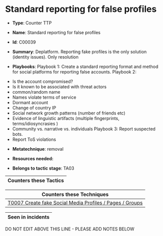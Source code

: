 # Standard reporting for false profiles

* **Type**: Counter TTP

* **Name**: Standard reporting for false profiles

* **Id**: C00039

* **Summary**: Deplatform. Reporting fake profiles is the only solution (identity issues). Only resolution

* **Playbooks**: Playbook 1: Create a standard reporting format and method for social platforms for reporting false accounts. 
Playbook 2: 
- Is the account compromised? 
- Is it known to be associated with threat actors 
- common/random name 
- Names violate terms of service 
- Dormant account 
- Change of country IP
- Social network growth patterns (number of friends etc) 
- Evidence of linguistic artifacts (multiple fingerprints, terms/idiosyncrasies )
- Community vs. narrative vs. individuals 
Playbook 3: Report suspected bots. 
- Report ToS violations

* **Metatechnique**: removal

* **Resources needed:** 

* **Belongs to tactic stage**: TA03


| Counters these Tactics |
| ---------------------- |



| Counters these Techniques |
| ------------------------- |
| [T0007 Create fake Social Media Profiles / Pages / Groups](../techniques/T0007.md) |



| Seen in incidents |
| ----------------- |


DO NOT EDIT ABOVE THIS LINE - PLEASE ADD NOTES BELOW